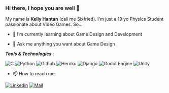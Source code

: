 ### Hi there, I hope you are well 👋

My name is **Kelly Hantan** (call me Sixfried). I'm just a 19 yo Physics Student passionate about Video Games. So...

- 🌱 I’m currently learning about Game Design and Development

- 💬 Ask me anything you want about Game Design

***Tools & Technologies*** :

![C](https://img.shields.io/badge/c-%2300599C.svg?style=for-the-badge&logo=c&logoColor=white)  ![Python](https://img.shields.io/badge/python-%2314354C.svg?style=for-the-badge&logo=python&logoColor=white)  ![Github](https://img.shields.io/badge/github-%23121011.svg?style=for-the-badge&logo=github&logoColor=white)  ![Heroku](https://img.shields.io/badge/heroku-%23430098.svg?style=for-the-badge&logo=heroku&logoColor=white)  ![Django](https://img.shields.io/badge/django-%23092E20.svg?style=for-the-badge&logo=django&logoColor=white)  ![Godot Engine](https://img.shields.io/badge/GODOT-%23FFFFFF.svg?style=for-the-badge&logo=godot-engine)  ![Unity](https://img.shields.io/badge/unity-%23000000.svg?style=for-the-badge&logo=unity&logoColor=white)



- 📫 How to reach me:

<!-- [![Medium](https://img.shields.io/badge/Medium-000000?&style=for-the-badge&logo=medium&logoColor=white)](https://www.medium.com/@juniormedehou) -->
<!-- [![Twitter](https://img.shields.io/badge/twitter-%231DA1F2.svg?&style=for-the-badge&logo=twitter&logoColor=white)](https://twitter.com/HantanKelly) -->
[![Linkedin](https://img.shields.io/badge/linkedin-%230077B5.svg?&style=for-the-badge&logo=linkedin&logoColor=white)](https://linkedin.com/in/kelly-hantan-b471881b8)
[![Mail](https://img.shields.io/badge/gmail-D14836?&style=for-the-badge&logo=gmail&logoColor=white)](kellyhantan@gmail.com)
